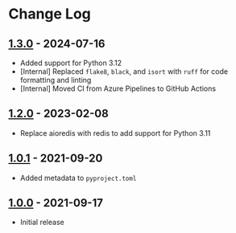 # Change Log

## [1.3.0] - 2024-07-16

- Added support for Python 3.12
- [Internal] Replaced `flake8`, `black`, and `isort` with `ruff` for code formatting and linting
- [Internal] Moved CI from Azure Pipelines to GitHub Actions

## [1.2.0] - 2023-02-08

- Replace aioredis with redis to add support for Python 3.11

## [1.0.1] - 2021-09-20

- Added metadata to `pyproject.toml`

## [1.0.0] - 2021-09-17

- Initial release


[1.3.0]: https://github.com/novisto/cache-money/releases/tag/1.3.0
[1.2.0]: https://github.com/novisto/cache-money/releases/tag/1.2.0
[1.0.1]: https://github.com/novisto/cache-money/releases/tag/1.0.1
[1.0.0]: https://github.com/novisto/cache-money/releases/tag/1.0.0
